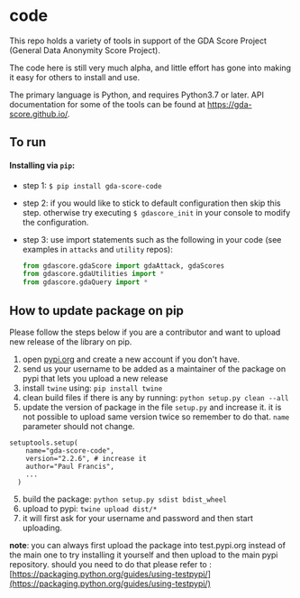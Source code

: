   
# code    
    
This repo holds a variety of tools in support of the GDA Score Project (General Data Anonymity Score Project).    
    
The code here is still very much alpha, and little effort has gone into making it easy for others to install and use.    
    
The primary language is Python, and requires Python3.7 or later. API documentation for some of the tools can be found at https://gda-score.github.io/.    
    
## To run    
    
#### Installing via `pip`:    
   - step 1: `$ pip install gda-score-code`    
            
   - step 2: if you would like to stick to default configuration then skip this step. otherwise try executing `$ gdascore_init` in your console  to modify the configuration.    
    
   - step 3: use import statements such as the following in your code (see examples in `attacks` and `utility` repos):    
      ```python    
      from gdascore.gdaScore import gdaAttack, gdaScores    
      from gdascore.gdaUtilities import *  
      from gdascore.gdaQuery import *  
      ```

## How to update package on pip
Please follow the steps below if you are a contributor and want to upload new release of the library on pip.
 1. open [pypi.org](https://pypi.org) and create a new account if you don't have.
 2. send us your username to be added as a maintainer of the package on pypi that lets you upload a new release
 3. install `twine` using: `pip install twine`
 4. clean build files if there is any by running: `python setup.py clean --all`
 5. update the version of package in the file `setup.py` and increase it. it is not possible to upload same version twice so remember to do that. `name` parameter should not change.
``` 
setuptools.setup(  
    name="gda-score-code",  
    version="2.2.6", # increase it
    author="Paul Francis",
    ...
  )
  ```
  5. build the package: `python setup.py sdist bdist_wheel`
  6. upload to pypi: `twine upload dist/*`
  7. it will first ask for your username and password and then start uploading.

**note**: you can always first upload the package into test.pypi.org instead of the main one to try installing it yourself and then upload to the main pypi repository. should you need to do that please refer to : [https://packaging.python.org/guides/using-testpypi/](https://packaging.python.org/guides/using-testpypi/)